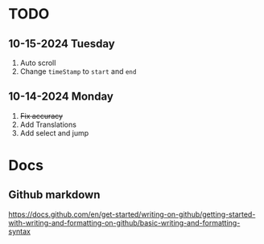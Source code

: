 # TODO

## 10-15-2024 Tuesday
1. Auto scroll
2. Change `timeStamp` to `start` and `end`

## 10-14-2024 Monday
1. ~~Fix accuracy~~
2. Add Translations
3. Add select and jump

# Docs

## Github markdown

https://docs.github.com/en/get-started/writing-on-github/getting-started-with-writing-and-formatting-on-github/basic-writing-and-formatting-syntax